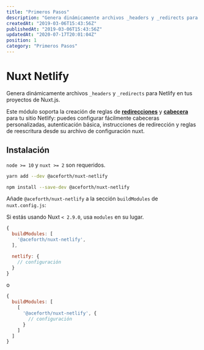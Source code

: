 ```yaml
---
title: "Primeros Pasos"
description: "Genera dinámicamente archivos _headers y _redirects para Netlify en tus proyectos de Nuxt.js"
createdAt: "2019-03-06T15:43:56Z"
publishedAt: "2019-03-06T15:43:56Z"
updatedAt: "2020-07-17T20:01:04Z"
position: 1
category: "Primeros Pasos"
---
```


# Nuxt Netlify

Genera dinámicamente archivos `_headers` y `_redirects` para Netlify en tus proyectos de Nuxt.js.

Este módulo soporta la creación de reglas de [**redirecciones**][netlify-redirects] y [**cabecera**][netlify-headers-and-basic-auth] para tu sitio Netlify: puedes configurar fácilmente cabeceras personalizadas, autenticación básica, instrucciones de redirección y reglas de reescritura desde su archivo de configuración nuxt.

## Instalación

<docs-alert>

`node >= 10` y `nuxt >= 2` son requeridos.

</docs-alert>

<docs-code-group>
  <docs-code-block label="Yarn" active>

  ```bash
  yarn add --dev @aceforth/nuxt-netlify
  ```

  </docs-code-block>
  <docs-code-block label="NPM">

  ```bash
  npm install --save-dev @aceforth/nuxt-netlify
  ```

  </docs-code-block>
</docs-code-group>

Añade `@aceforth/nuxt-netlify` a la sección `buildModules` de `nuxt.config.js`:

<docs-alert>

Si estás usando Nuxt `< 2.9.0`, usa `modules` en su lugar.

</docs-alert>

```js
{
  buildModules: [
    '@aceforth/nuxt-netlify',
  ],

  netlify: { 
    // configuración
  }
}
```

o

```js
{
  buildModules: [
    [
      '@aceforth/nuxt-netlify', { 
        // configuración
      }
    ]
  ]
}
```

[netlify-headers-and-basic-auth]: https://www.netlify.com/docs/headers-and-basic-auth/
[netlify-redirects]: https://www.netlify.com/docs/redirects/
